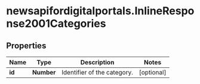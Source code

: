 # newsapifordigitalportals.InlineResponse2001Categories

## Properties

Name | Type | Description | Notes
------------ | ------------- | ------------- | -------------
**id** | **Number** | Identifier of the category. | [optional] 


